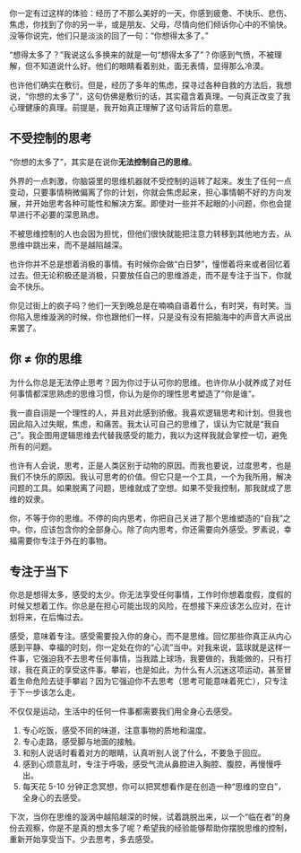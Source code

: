 ---
---


你一定有过这样的体验：经历了不那么美好的一天，你感到疲惫、不快乐、悲伤、焦虑，你找到了你的另一半，或是朋友、父母，尽情向他们倾诉你心中的不愉快。没等你说完，他们只是淡淡的回了一句：“你想得太多了。”

“想得太多了？”我说这么多换来的就是一句“想得太多了”？你感到气愤，不被理解，但不知道说什么好。他们的眼睛看着别处，面无表情，显得那么冷漠。

也许他们确实在敷衍。但是，经历了多年的焦虑，探寻过各种自救的方法后，我想说，“你想的太多了”，这句仿佛是敷衍的话，其实蕴含着真理。一句真正改变了我心理健康的真理。前提是，我开始真正理解了这句话背后的意思。

## 不受控制的思考

“你想的太多了”，其实是在说你**无法控制自己的思维**。

外界的一点刺激，你脑袋里的思维机器就不受控制的运转了起来。发生了任何一点变动，只要事情稍微偏离了你的计划，你就会焦虑起来，担心事情朝不好的方向发展，并开始思考各种可能性和解决方案。即使对一些并不起眼的小问题，你也会提早进行不必要的深思熟虑。

不被思维控制的人也会因为担忧，但他们很快就能把注意力转移到其他地方去，从思维中跳出来，而不是越陷越深。

也许你并不总是想着消极的事情。有时候你会做“白日梦”，憧憬着将来或者回忆着过去。但无论积极还是消极，只要放任自己的思维游走，而不是专注于当下，你就会不快乐。

你见过街上的疯子吗？他们一天到晚总是在喃喃自语着什么，有时哭，有时笑。当你陷入思维漩涡的时候，你也跟他们一样，只是没有没有把脑海中的声音大声说出来罢了。

## 你 ≠ 你的思维

为什么你总是无法停止思考？因为你过于认可你的思维。也许你从小就养成了对任何事情都深思熟虑的思维习惯，你认为是你的理性思考塑造了“你是谁”。

我一直自诩是一个理性的人，并且对此感到骄傲。我喜欢逻辑思考和计划。但我也因此陷入过失眠，焦虑，和痛苦。我太认可自己的思维了，误认为它就是“我自己”。我企图用逻辑思维去代替我感受的能力，我以为这样我就会掌控一切，避免所有的问题。

也许有人会说，思考，正是人类区别于动物的原因。而我也要说，过度思考，也是我们不快乐的原因。我认可思考的价值。但它只是一个工具，一个为我所用，解决问题的工具。如果脱离了问题，思维就成了空想。如果不受我控制，那我就成了思维的奴隶。

你，不等于你的思维。不停的向内思考，你把自己关进了那个思维塑造的“自我”之中。你，应该包含你的全部身心。除了向内思考，你还需要向外感受。罗素说，幸福需要你专注于外在的事物。

## 专注于当下

你总是想得太多，感受的太少。你无法享受任何事情，工作时你想着度假，度假的时候又想着工作。你总是在担心可能出现的风险，在想接下来应该怎么应对，在计划将来，在后悔过去。

感受，意味着专注。感受需要投入你的身心，而不是思维。回忆那些你真正从内心感到平静、幸福的时刻，你一定处在你的“心流”当中。对我来说，篮球就是这样一件事，它强迫我不去思考任何事情，当我踏上球场，我要做的，我能做的，只有打球，我在真正的享受这件事。攀岩，也是如此，为什么有人沉迷这项运动，甚至冒着生命危险去徒手攀岩？因为它强迫你不去思考（思考可能意味着死亡），只专注于下一步该怎么走。

不仅仅是运动，生活中的任何一件事都需要我们用全身心去感受。

1. 专心吃饭，感受不同的味道，注意事物的质地和温度。
2. 专心走路，感受脚与地面的接触。
3. 和别人说话时看着对方的眼睛，认真听别人说了什么，不要急于回应。
4. 感到心烦意乱时，专注于呼吸，感受气流从鼻腔进入胸腔、腹腔，再慢慢呼出。
5. 每天花 5-10 分钟正念冥想，你可以把冥想看作是在创造一种“思维的空白”，全身心的去感受。

下次，当你在思维的漩涡中越陷越深的时候，试着跳脱出来，以一个“临在者”的身份去观察，你是不是真的想太多了呢？希望我的经验能够帮助你摆脱思维的控制，重新开始享受当下。少去思考，多去感受。